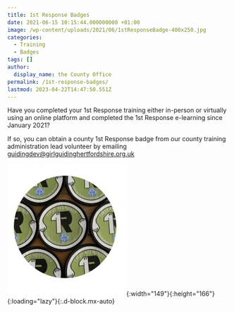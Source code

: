 ```yaml
---
title: 1st Response Badges
date: 2021-06-15 10:15:44.000000000 +01:00
image: /wp-content/uploads/2021/06/1stResponseBadge-400x250.jpg
categories:
  - Training
  - Badges
tags: []
author:
  display_name: the County Office
permalink: /1st-response-badges/
lastmod: 2023-04-22T14:47:50.551Z
---
```

Have you completed your 1st Response training either in-person or virtually using an online platform and completed the 1st Response e-learning since January 2021?

If so, you can obtain a county 1st Response badge from our county training administration lead volunteer by emailing <guidingdev@girlguidinghertfordshire.org.uk>

![1st Response Badge](/assets/images/2021/06/1stResponseBadge-270x300.jpg){:width="149"}{:height="166"}{:loading="lazy"}{:.d-block.mx-auto}
